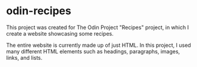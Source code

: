 # odin-recipes
This project was created for The Odin Project "Recipes" project, in which I create a website showcasing some recipes.

The entire website is currently made up of just HTML. In this project, I used many different HTML elements such as headings, paragraphs, images, links, and lists. 